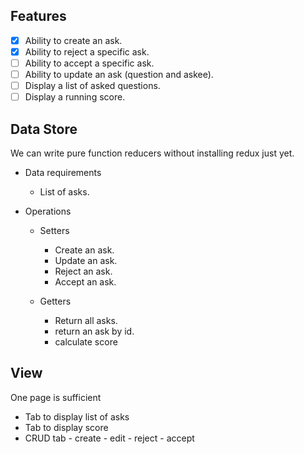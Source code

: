 ## Features

  - [x] Ability to create an ask.
  - [x] Ability to reject a specific ask.
  - [ ] Ability to accept a specific ask.
  - [ ] Ability to update an ask (question and askee).
  - [ ] Display a list of asked questions.
  - [ ] Display a running score.

## Data Store

We can write pure function reducers without installing redux just yet.

- Data requirements
    - List of asks.

- Operations
    - Setters
        - Create an ask.
        - Update an ask.
        - Reject an ask.
        - Accept an ask.

    -  Getters
         - Return all asks.
         - return an ask by id.
         - calculate score

## View

One page is sufficient

- Tab to display list of asks
- Tab to display score
- CRUD tab
      - create
      - edit
      - reject
      - accept
